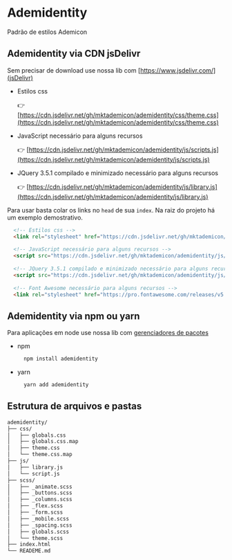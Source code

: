 # Ademidentity

 Padrão de estilos Ademicon

## Ademidentity via CDN jsDelivr

Sem precisar de download use nossa lib com [https://www.jsdelivr.com/](jsDelivr)

+ Estilos css

  👉 [https://cdn.jsdelivr.net/gh/mktademicon/ademidentity/css/theme.css](https://cdn.jsdelivr.net/gh/mktademicon/ademidentity/css/theme.css)

+ JavaScript necessário para alguns recursos
  
  👉 [https://cdn.jsdelivr.net/gh/mktademicon/ademidentity/js/scripts.js](https://cdn.jsdelivr.net/gh/mktademicon/ademidentity/js/scripts.js)
  
+ JQuery 3.5.1 compilado e minimizado necessário para alguns recursos
  
  👉 [https://cdn.jsdelivr.net/gh/mktademicon/ademidentity/js/library.js](https://cdn.jsdelivr.net/gh/mktademicon/ademidentity/js/library.js)

Para usar basta colar os links no `head` de sua `index`. Na raiz do projeto há um exemplo demostrativo.

  ```html
    <!-- Estilos css -->
    <link rel="stylesheet" href="https://cdn.jsdelivr.net/gh/mktademicon/ademidentity/css/theme.css" />
    
    <!-- JavaScript necessário para alguns recursos -->
    <script src="https://cdn.jsdelivr.net/gh/mktademicon/ademidentity/js/scripts.js" type="text/javascript"></script>
    
    <!-- JQuery 3.5.1 compilado e minimizado necessário para alguns recursos -->
    <script src="https://cdn.jsdelivr.net/gh/mktademicon/ademidentity/js/library.js" type="text/javascript"></script>
    
    <!-- Font Awesome necessário para alguns recursos -->
    <link rel="stylesheet" href="https://pro.fontawesome.com/releases/v5.10.0/css/all.css" integrity="sha384-AYmEC3Yw5cVb3ZcuHtOA93w35dYTsvhLPVnYs9eStHfGJvOvKxVfELGroGkvsg+p" crossorigin="anonymous"/>
  ```

## Ademidentity via npm ou yarn

Para aplicações em node use nossa lib com [gerenciadores de pacotes](https://www.npmjs.com/package/ademidentity)

+ npm

  ```bash
    npm install ademidentity
  ```

+ yarn

  ```bash
    yarn add ademidentity
  ```

## Estrutura de arquivos e pastas

```bash
ademidentity/
├── css/
│   ├── globals.css
│   ├── globals.css.map
│   ├── theme.css
│   └── theme.css.map
├── js/
│   ├── library.js
│   └── script.js
├── scss/
│   ├── _animate.scss
│   ├── _buttons.scss
│   ├── _columns.scss
│   ├── _flex.scss
│   ├── _form.scss
│   ├── _mobile.scss
│   ├── _spacing.scss
│   ├── globals.scss
│   └── theme.scss
├── index.html
└── READEME.md
```
